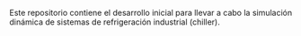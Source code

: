 Este repositorio contiene el desarrollo inicial para llevar a cabo la simulación dinámica de sistemas de refrigeración industrial (chiller).
